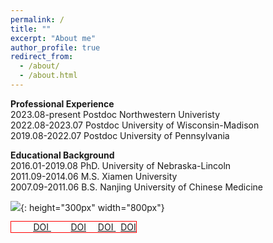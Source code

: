 ```yaml
---
permalink: /
title: ""
excerpt: "About me"
author_profile: true
redirect_from: 
  - /about/
  - /about.html
---
```


<span style='color: $twitter-color;'>**Professional Experience**</span>
<br/>2023.08-present    Postdoc Northwestern Univeristy
<br/>2022.08-2023.07    Postdoc University of Wisconsin-Madison
<br/>2019.08-2022.07    Postdoc University of Pennsylvania

<span style='color: $twitter-color;'>**Educational Background**</span>
<br/>2016.01-2019.08    PhD. University of Nebraska-Lincoln
<br/>2011.09-2014.06    M.S. Xiamen University 
<br/>2007.09-2011.06    B.S. Nanjing University of Chinese Medicine

![]({{site.baseurl}}/images/website_homepage.png){: height="300px" width="800px"}
<style>
  .demo-one {
    width: 800px;
    border: red 1px solid;
  }
</style>

<full-width-text class="demo-one">
&nbsp;&nbsp;&nbsp;&nbsp;&nbsp;&nbsp;&nbsp;&nbsp;<i class="fab fa-sistrix" style="color: #f53100;"></i> <a href="https://pubs.acs.org/doi/abs/10.1021/jacs.2c09700"> <u>DOI</u> </a>
&nbsp;&nbsp;&nbsp;&nbsp;&nbsp;&nbsp;&nbsp;&nbsp;<i class="fab fa-sistrix" style="color: #f53100;"></i><u>DOI</u>
&ensp;&nbsp;<i class="fab fa-sistrix" style="color: #f53100;"></i> <a href="https://doi.org/10.1038/s41563-023-01612-2"> <u>DOI</u> </a>
&nbsp;&nbsp;<i class="fab fa-sistrix" style="color: #f53100;"></i><u>DOI</u>
</full-width-text>

